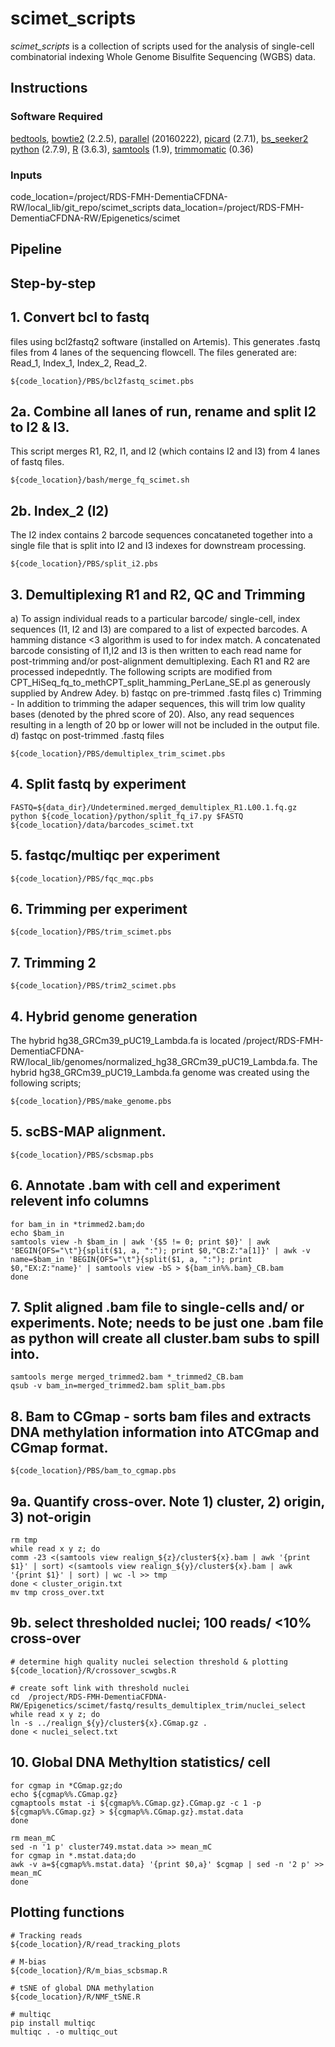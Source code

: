 # scimet_scripts
_scimet_scripts_ is a collection of scripts used for the analysis of single-cell combinatorial indexing Whole Genome Bisulfite Sequencing (WGBS) data.

## Instructions

### Software Required

[bedtools](https://bedtools.readthedocs.io/en/latest/),
[bowtie2](http://bowtie-bio.sourceforge.net/bowtie2/index.shtml) (2.2.5),
[parallel](https://www.gnu.org/software/parallel/) (20160222),
[picard](https://broadinstitute.github.io/picard/) (2.7.1),
[bs_seeker2](http://pellegrini-legacy.mcdb.ucla.edu/bs_seeker2/)
[python](https://www.python.org/) (2.7.9),
[R](https://www.r-project.org/) (3.6.3),
[samtools](http://www.htslib.org/) (1.9),
[trimmomatic](http://www.usadellab.org/cms/?page=trimmomatic) (0.36)

### Inputs
code_location=/project/RDS-FMH-DementiaCFDNA-RW/local_lib/git_repo/scimet_scripts
data_location=/project/RDS-FMH-DementiaCFDNA-RW/Epigenetics/scimet

## Pipeline

## Step-by-step

## 1. Convert bcl to fastq 
files using bcl2fastq2 software (installed on Artemis). This generates .fastq files from 4 lanes of the sequencing flowcell. The files generated are: Read_1, Index_1, Index_2, Read_2.  

	${code_location}/PBS/bcl2fastq_scimet.pbs

## 2a. Combine all lanes of run, rename and split I2 to I2 & I3. 
This script merges R1, R2, I1, and I2 (which contains I2 and I3) from 4 lanes of fastq files.
	
	${code_location}/bash/merge_fq_scimet.sh 

## 2b. Index_2 (I2) 
The I2 index contains 2 barcode sequences concataneted together into a single file that is split into I2 and I3 indexes for downstream processing.

	${code_location}/PBS/split_i2.pbs

## 3. Demultiplexing R1 and R2, QC and Trimming
a) To assign individual reads to a particular barcode/ single-cell, index sequences (I1, I2 and I3) are compared to a list of expected barcodes. A hamming distance <3 algorithm is used to for index match. A concatenated barcode consisting of I1,I2 and I3 is then written to each read name for post-trimming and/or post-alignment demultiplexing. Each R1 and R2 are processed indepedntly. The following scripts are modified from CPT_HiSeq_fq_to_methCPT_split_hamming_PerLane_SE.pl as generously supplied by Andrew Adey.
b) fastqc on pre-trimmed .fastq files
c) Trimming - In addition to trimming the adaper sequences, this will trim low quality bases (denoted by the phred score of 20). Also, any read sequences resulting in a length of 20 bp or lower will not be included in the output file.  
d) fastqc on post-trimmed .fastq files

	${code_location}/PBS/demultiplex_trim_scimet.pbs

## 4. Split fastq by experiment
	FASTQ=${data_dir}/Undetermined.merged_demultiplex_R1.L00.1.fq.gz
	python ${code_location}/python/split_fq_i7.py $FASTQ ${code_location}/data/barcodes_scimet.txt

## 5. fastqc/multiqc per experiment

	${code_location}/PBS/fqc_mqc.pbs

## 6. Trimming per experiment

	${code_location}/PBS/trim_scimet.pbs

## 7. Trimming 2 
	${code_location}/PBS/trim2_scimet.pbs

## 4. Hybrid genome generation
The hybrid hg38_GRCm39_pUC19_Lambda.fa is located /project/RDS-FMH-DementiaCFDNA-RW/local_lib/genomes/normalized_hg38_GRCm39_pUC19_Lambda.fa. The hybrid hg38_GRCm39_pUC19_Lambda.fa genome was created using the following scripts;
	
	${code_location}/PBS/make_genome.pbs

## 5. scBS-MAP alignment.
	
	${code_location}/PBS/scbsmap.pbs

## 6. Annotate .bam with cell and experiment relevent info columns

	for bam_in in *trimmed2.bam;do
	echo $bam_in 
	samtools view -h $bam_in | awk '{$5 != 0; print $0}' | awk 'BEGIN{OFS="\t"}{split($1, a, ":"); print $0,"CB:Z:"a[1]}' | awk -v name=$bam_in 'BEGIN{OFS="\t"}{split($1, a, ":"); print $0,"EX:Z:"name}' | samtools view -bS > ${bam_in%%.bam}_CB.bam
	done

## 7. Split aligned .bam file to single-cells and/ or experiments. Note; needs to be just one .bam file as python will create all cluster.bam subs to spill into.

	samtools merge merged_trimmed2.bam *_trimmed2_CB.bam
	qsub -v bam_in=merged_trimmed2.bam split_bam.pbs

## 8. Bam to CGmap - sorts bam files and extracts DNA methylation information into ATCGmap and CGmap format.

	${code_location}/PBS/bam_to_cgmap.pbs

## 9a. Quantify cross-over. Note 1) cluster, 2) origin, 3) not-origin

	rm tmp
	while read x y z; do
	comm -23 <(samtools view realign_${z}/cluster${x}.bam | awk '{print $1}' | sort) <(samtools view realign_${y}/cluster${x}.bam | awk '{print $1}' | sort) | wc -l >> tmp 
	done < cluster_origin.txt
	mv tmp cross_over.txt

## 9b. select thresholded nuclei; 100 reads/ <10% cross-over
	
	# determine high quality nuclei selection threshold & plotting
	${code_location}/R/crossover_scwgbs.R

	# create soft link with threshold nuclei
	cd  /project/RDS-FMH-DementiaCFDNA-RW/Epigenetics/scimet/fastq/results_demultiplex_trim/nuclei_select
	while read x y z; do
	ln -s ../realign_${y}/cluster${x}.CGmap.gz .
	done < nuclei_select.txt

## 10. Global DNA Methyltion statistics/ cell

	for cgmap in *CGmap.gz;do
	echo ${cgmap%%.CGmap.gz}
	cgmaptools mstat -i ${cgmap%%.CGmap.gz}.CGmap.gz -c 1 -p ${cgmap%%.CGmap.gz} > ${cgmap%%.CGmap.gz}.mstat.data
	done

	rm mean_mC
	sed -n '1 p' cluster749.mstat.data >> mean_mC
	for cgmap in *.mstat.data;do
	awk -v a=${cgmap%%.mstat.data} '{print $0,a}' $cgmap | sed -n '2 p' >> mean_mC
	done

## Plotting functions 
	# Tracking reads
	${code_location}/R/read_tracking_plots

	# M-bias
	${code_location}/R/m_bias_scbsmap.R

	# tSNE of global DNA methylation
	${code_location}/R/NMF_tSNE.R

	# multiqc
	pip install multiqc
	multiqc . -o multiqc_out









